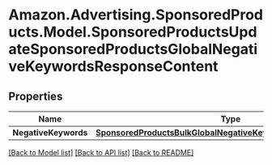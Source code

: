 # Amazon.Advertising.SponsoredProducts.Model.SponsoredProductsUpdateSponsoredProductsGlobalNegativeKeywordsResponseContent

## Properties

Name | Type | Description | Notes
------------ | ------------- | ------------- | -------------
**NegativeKeywords** | [**SponsoredProductsBulkGlobalNegativeKeywordOperationResponse**](SponsoredProductsBulkGlobalNegativeKeywordOperationResponse.md) |  | 

[[Back to Model list]](../README.md#documentation-for-models) [[Back to API list]](../README.md#documentation-for-api-endpoints) [[Back to README]](../README.md)

